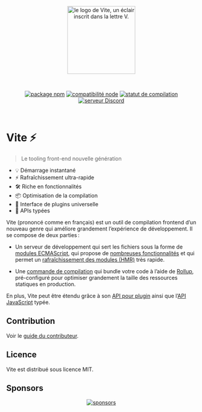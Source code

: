 <p align="center">
  <a href="https://vitejs.dev" target="_blank" rel="noopener noreferrer">
    <img width="180" src="https://vitejs.dev/logo.svg" alt="le logo de Vite, un éclair inscrit dans la lettre V.">
  </a>
</p>
<br/>
<p align="center">
  <a href="https://npmjs.com/package/vite"><img src="https://img.shields.io/npm/v/vite.svg" alt="package npm"></a>
  <a href="https://nodejs.org/en/about/releases/"><img src="https://img.shields.io/node/v/vite.svg" alt="compatibilité node"></a>
  <a href="https://github.com/vitejs/vite/actions/workflows/ci.yml"><img src="https://github.com/vitejs/vite/actions/workflows/ci.yml/badge.svg?branch=main" alt="statut de compilation"></a>
  <a href="https://chat.vitejs.dev"><img src="https://img.shields.io/badge/chat-discord-blue?style=flat&logo=discord" alt="serveur Discord"></a>
</p>
<br/>

# Vite ⚡

> Le tooling front-end nouvelle génération

- 💡 Démarrage instantané
- ⚡️ Rafraîchissement ultra-rapide
- 🛠️ Riche en fonctionnalités
- 📦 Optimisation de la compilation
- 🔩 Interface de plugins universelle
- 🔑 APIs typées

Vite (prononcé comme en français) est un outil de compilation frontend d’un nouveau genre qui améliore grandement l’expérience de développement. Il se compose de deux parties :

- Un serveur de développement qui sert les fichiers sous la forme de [modules ECMAScript](https://developer.mozilla.org/fr/docs/Web/JavaScript/Guide/Modules), qui propose de [nombreuses fonctionnalités](https://vitejs.dev/guide/features.html) et qui permet un [rafraîchissement des modules (HMR)](https://vitejs.dev/guide/features.html#hot-module-replacement) très rapide.

- Une [commande de compilation](https://vitejs.dev/guide/build.html) qui bundle votre code à l’aide de [Rollup](https://rollupjs.org), pré-configuré pour optimiser grandement la taille des ressources statiques en production.

En plus, Vite peut être étendu grâce à son [API pour plugin](https://vitejs.dev/guide/api-plugin.html) ainsi que l’[API JavaScript](https://vitejs.dev/guide/api-javascript.html) typée.

## Contribution

Voir le [guide du contributeur](https://github.com/vitejs/vite/blob/main/CONTRIBUTING.md).

## Licence

Vite est distribué sous licence MIT.

## Sponsors

<p align="center">
  <a target="_blank" href="https://github.com/sponsors/yyx990803">
    <img alt="sponsors" src="https://sponsors.vuejs.org/vite.svg">
  </a>
</p>